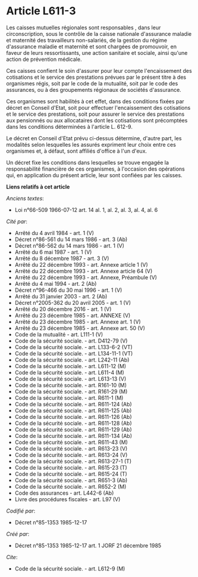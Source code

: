 # Article L611-3

Les caisses mutuelles régionales sont responsables   , dans leur circonscription, sous le contrôle de la caisse nationale
d'assurance maladie et maternité des travailleurs non-salariés, de la gestion du régime d'assurance maladie et maternité et
sont chargées de promouvoir, en faveur de leurs ressortissants, une action sanitaire et sociale, ainsi qu'une action de
prévention médicale. 

Ces caisses confient le soin d'assurer pour leur compte l'encaissement des cotisations et le service des prestations prévues
par le présent titre à des organismes régis, soit par le code de la mutualité, soit par le code des assurances, ou à des
groupements régionaux de sociétés d'assurance. 

Ces organismes sont habilités à cet effet, dans des conditions fixées par décret en Conseil d'Etat, soit pour effectuer
l'encaissement des cotisations et le service des prestations, soit pour assurer le service des prestations aux pensionnés ou
aux allocataires dont les cotisations sont précomptées dans les conditions déterminées à l'article L. 612-9. 

Le décret en Conseil d'Etat prévu ci-dessus détermine, d'autre part, les modalités selon lesquelles les assurés expriment
leur choix entre ces organismes et, à défaut, sont affiliés d'office à l'un d'eux. 

Un décret fixe les conditions dans lesquelles se trouve engagée la responsabilité financière de ces organismes, à l'occasion
des opérations qui, en application du présent article, leur sont confiées par les caisses.

**Liens relatifs à cet article**

_Anciens textes_:

  - Loi n°66-509 1966-07-12 art. 14 al. 1, al. 2, al. 3, al. 4, al. 6

_Cité par_:

  - Arrêté du 4 avril 1984 - art. 1 (V)
  - Décret n°86-561 du 14 mars 1986 - art. 3 (Ab)
  - Décret n°86-562 du 14 mars 1986 - art. 1 (V)
  - Arrêté du 6 mai 1987 - art. 1 (V)
  - Arrêté du 8 décembre 1987 - art. 3 (V)
  - Arrêté du 22 décembre 1993 - art. Annexe article 1 (V)
  - Arrêté du 22 décembre 1993 - art. Annexe article 64 (V)
  - Arrêté du 22 décembre 1993 - art. Annexe, Préambule (V)
  - Arrêté du 4 mai 1994 - art. 2 (Ab)
  - Décret n°96-466 du 30 mai 1996 - art. 1 (V)
  - Arrêté du 31 janvier 2003 - art. 2 (Ab)
  - Décret n°2005-362 du 20 avril 2005 - art. 1 (V)
  - Arrêté du 20 décembre 2016 - art. 1 (V)
  - Arrêté du 23 décembre 1985 - art. ANNEXE (V)
  - Arrêté du 23 décembre 1985 - art. Annexe art. 1 (V)
  - Arrêté du 23 décembre 1985 - art. Annexe art. 50 (V)
  - Code de la mutualité - art. L111-1 (V)
  - Code de la sécurité sociale. - art. D412-79 (V)
  - Code de la sécurité sociale. - art. L133-6-2 (VT)
  - Code de la sécurité sociale. - art. L134-11-1 (VT)
  - Code de la sécurité sociale. - art. L242-11 (Ab)
  - Code de la sécurité sociale. - art. L611-12 (M)
  - Code de la sécurité sociale. - art. L611-4 (M)
  - Code de la sécurité sociale. - art. L613-13 (V)
  - Code de la sécurité sociale. - art. R161-10 (M)
  - Code de la sécurité sociale. - art. R161-29 (M)
  - Code de la sécurité sociale. - art. R611-1 (M)
  - Code de la sécurité sociale. - art. R611-124 (Ab)
  - Code de la sécurité sociale. - art. R611-125 (Ab)
  - Code de la sécurité sociale. - art. R611-126 (Ab)
  - Code de la sécurité sociale. - art. R611-128 (Ab)
  - Code de la sécurité sociale. - art. R611-129 (Ab)
  - Code de la sécurité sociale. - art. R611-134 (Ab)
  - Code de la sécurité sociale. - art. R611-43 (M)
  - Code de la sécurité sociale. - art. R613-23 (V)
  - Code de la sécurité sociale. - art. R613-24 (V)
  - Code de la sécurité sociale. - art. R613-27-1 (T)
  - Code de la sécurité sociale. - art. R615-23 (T)
  - Code de la sécurité sociale. - art. R615-24 (T)
  - Code de la sécurité sociale. - art. R651-3 (Ab)
  - Code de la sécurité sociale. - art. R652-2 (M)
  - Code des assurances - art. L442-6 (Ab)
  - Livre des procédures fiscales - art. L97 (V)

_Codifié par_:

  - Décret n°85-1353 1985-12-17

_Créé par_:

  - Décret n°85-1353 1985-12-17 art. 1 JORF 21 décembre 1985

_Cite_:

  - Code de la sécurité sociale. - art. L612-9 (M)
